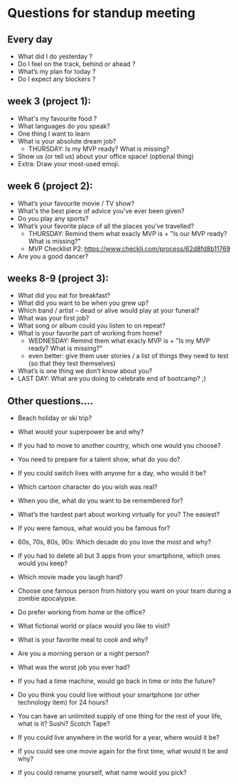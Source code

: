 

# Questions for standup meeting

## Every day
- What did I do yesterday ?
- Do I feel on the track, behind or ahead ?
- What’s my plan for today ?
- Do I expect any blockers ?


## week 3 (project 1):

- What's my favourite food ?
- What languages do you speak?
- One thing I want to learn
- What is your absolute dream job?
  - THURSDAY: Is my MVP ready? What is missing?
- Show us (or tell us) about your office space! (optional thing)
- Extra: Draw your most-used emoji.


## week 6 (project 2):
- What’s your favourite movie / TV show?
- What's the best piece of advice you've ever been given?
- Do you play any sports?
- What’s your favorite place of all the places you’ve travelled?
  - THURSDAY: Remind them what exacly MVP is + "Is our MVP ready? What is missing?"
  - MVP Checklist P2: https://www.checkli.com/process/62d8fd8b11769
- Are you a good dancer?


## weeks 8-9 (project 3):
- What did you eat for breakfast?
- What did you want to be when you grew up?
- Which band / artist – dead or alive would play at your funeral?
- What was your first job?
- What song or album could you listen to on repeat?
- What is your favorite part of working from home?
  - WEDNESDAY: Remind them what exacly MVP is + "Is my MVP ready? What is missing?"
  - even better: give them user stories / a list of things they need to test (so that they test themselves)
- What’s is one thing we don’t know about you?
- LAST DAY: What are you doing to celebrate end of bootcamp? ;)


## Other questions....

- Beach holiday or ski trip?
- What would your superpower be and why?
- If you had to move to another country, which one would you choose?
- You need to prepare for a talent show, what do you do?
- If you could switch lives with anyone for a day, who would it be?
- Which cartoon character do you wish was real?
- When you die, what do you want to be remembered for?
- What’s the hardest part about working virtually for you? The easiest?
- If you were famous, what would you be famous for?
- 60s, 70s, 80s, 90s: Which decade do you love the most and why?
- If you had to delete all but 3 apps from your smartphone, which ones would you keep?

- Which movie made you laugh hard?
- Choose one famous person from history you want on your team during a zombie apocalypse.
- Do prefer working from home or the office?
- What fictional world or place would you like to visit?
- What is your favorite meal to cook and why?
- Are you a morning person or a night person?


- What was the worst job you ever had?
- If you had a time machine, would go back in time or into the future?
- Do you think you could live without your smartphone (or other technology item) for 24 hours?
- You can have an unlimited supply of one thing for the rest of your life, what is it? Sushi? Scotch Tape?
- If you could live anywhere in the world for a year, where would it be?
- If you could see one movie again for the first time, what would it be and why?
- If you could rename yourself, what name would you pick?

